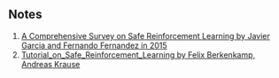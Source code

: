 ## Notes
1. [A Comprehensive Survey on Safe Reinforcement Learning by Javier Garcia and Fernando Fernandez in 2015](https://github.com/Rowing0914/Reinforcement_Learning/blob/master/safe_reinforcement_learning/A_comprehensive_survey_Safe_RL/README.md)
2. [Tutorial_on_Safe_Reinforcement_Learning by Felix Berkenkamp, Andreas Krause](https://github.com/Rowing0914/Reinforcement_Learning/tree/master/safe_reinforcement_learning/Tutorial_on_Safe_Reinforcement_Learning/README.md)